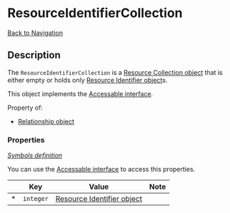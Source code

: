 # ResourceIdentifierCollection
[Back to Navigation](README.md)

## Description

The `ResourceIdentifierCollection` is a [Resource Collection object](objects-resource-collection.md) that is either empty or holds only [Resource Identifier object](objects-resource-identifier.md)s.

This object implements the [Accessable interface](objects-introduction.md#value-access).

Property of:
- [Relationship object](objects-relationship.md)

### Properties

_[Symbols definition](objects-introduction.md#symbols)_

You can use the [Accessable interface](objects-introduction.md#value-access) to access this properties.

|     | Key | Value | Note |
| --- | --- | ----- | ---- |
| *   | `integer` | [Resource Identifier object](objects-resource-identifier.md) | |
